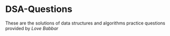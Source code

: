 # DSA-Questions

These are the solutions of data structures and algorithms practice questions provided by *_Love Babbar_*
